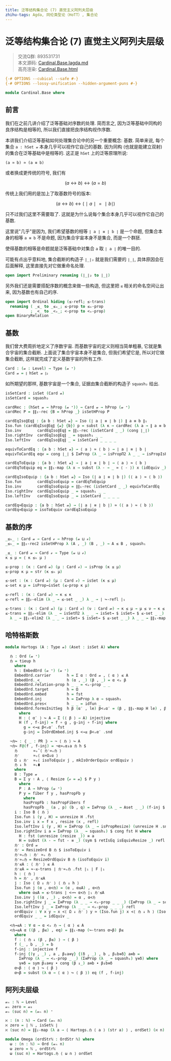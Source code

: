 ```yaml
---
title: 泛等结构集合论 (7) 直觉主义阿列夫层级
zhihu-tags: Agda, 同伦类型论（HoTT）, 集合论
---
```


# 泛等结构集合论 (7) 直觉主义阿列夫层级

> 交流Q群: 893531731  
> 本文源码: [Cardinal.Base.lagda.md](https://github.com/choukh/USST/blob/main/src/Cardinal/Base.lagda.md)  
> 高亮渲染: [Cardinal.Base.html](https://choukh.github.io/USST/Cardinal.Base.html)  

```agda
{-# OPTIONS --cubical --safe #-}
{-# OPTIONS --lossy-unification --hidden-argument-puns #-}

module Cardinal.Base where
```

## 前言

我们在之前几讲介绍了泛等基础对序数的处理. 简而言之, 因为泛等基础中同构的良序结构是相等的, 所以我们直接把良序结构视作序数.

本讲我们介绍泛等基础如何处理集合论中的另一个重要概念: 基数. 简单来说, 每个集合 `a : hSet 𝓊` 本身几乎可以视作它自己的基数. 因为同构 (也就是能建立双射) 的集合在泛等基础中是相等的. 这正是 `hSet` 上的泛等原理所说:

`(a ≃ b) ≃ (a ≡ b)`

或者换成更传统的符号, 我们有

$$(a ↔ b) ↔ (a = b)$$

传统上我们用的是加上了取基数符号的版本:

$$(a ↔ b) ↔ (∣ a ∣ = ∣ b ∣)$$

只不过我们这里不需要取了. 这就是为什么说每个集合本身几乎可以视作它自己的基数.

这里说"几乎"是因为, 我们希望基数的相等 `∣ a ∣ ≡ ∣ b ∣` 是一个命题, 但集合本身的相等 `a ≡ b` 不是命题, 因为集合宇宙本身不是集合, 而是一个群胚.

使得基数的相等是命题就是泛等基础中对集合 `a` 取 `∣ a ∣` 的唯一目的.

可能有点出乎意料地, 集合截断的构造子 `∣_∣₂` 就是我们需要的 `∣_∣`, 具体原因会在后面解释, 这里直接先对它做重命名处理.

```agda
open import Preliminary renaming (∣_∣₂ to ∣_∣)
```

另外我们还是需要搭配序数的概念来做一些构造, 但这里把 `≤` 相关的命名空间让出来, 因为基数也有自己的序.

```agda
open import Ordinal hiding (≤-refl; ≤-trans)
  renaming ( _≤_ to _≤ₒ_; ≤-prop to ≤ₒ-prop
           ; _<_ to _<ₒ_; <-prop to <ₒ-prop)
open BinaryRelation
```

## 基数

我们曾大费周折地定义了序数宇宙. 而基数宇宙的定义则相当简单粗暴, 它就是集合宇宙的集合截断. 上面说了集合宇宙本身不是集合, 但我们希望它是, 所以对它做集合截断, 这样就完成了定义基数宇宙的所有工作.

```agda
Card : (𝓊 : Level) → Type (𝓊 ⁺)
Card 𝓊 = ∥ hSet 𝓊 ∥₂
```

如所期望的那样, 基数宇宙是一个集合, 证据由集合截断的构造子 `squash₂` 给出.

```agda
isSetCard : isSet (Card 𝓊)
isSetCard = squash₂
```

```agda
cardRec : (hSet 𝓊 → hProp (𝓊 ⁺)) → Card 𝓊 → hProp (𝓊 ⁺)
cardRec P = ∥∥₂-rec {B = hProp _} isSetHProp P
```

```agda
cardEqIso∥Eq∥ : {a b : hSet 𝓊} → Iso (∣ a ∣ ≡ ∣ b ∣) ∥ a ≡ b ∥₁
Iso.fun (cardEqIso∥Eq∥ {𝓊} {b}) p = subst (λ κ → cardRec (λ a → ∥ a ≡ b ∥ₚ) κ .fst) (sym p) ∣ refl ∣₁
Iso.inv       cardEqIso∥Eq∥ = ∥∥₁-rec (isSetCard _ _) (cong ∣_∣)
Iso.rightInv  cardEqIso∥Eq∥ _ = squash₁ _ _
Iso.leftInv   cardEqIso∥Eq∥ _ = isSetCard _ _ _ _
```

```agda
equivToCardEq : {a b : hSet 𝓊} → ⟨ a ⟩ ≃ ⟨ b ⟩ → ∣ a ∣ ≡ ∣ b ∣
equivToCardEq eqv = cong ∣_∣ $ Σ≡Prop (λ _ → isPropΠ2 λ _ _ → isPropIsProp) (ua eqv)
```

```agda
cardEqToEquip : {a b : hSet 𝓊} → ∣ a ∣ ≡ ∣ b ∣ → ⟨ a ⟩ ≈ ⟨ b ⟩
cardEqToEquip eq = ∥∥₁-map (λ x → subst (λ - → _ ≃ ⟨ - ⟩) x (idEquiv _)) (Iso.fun cardEqIso∥Eq∥ eq)
```

```agda
cardEqIsoEquip : {a b : hSet 𝓊} → Iso (∣ a ∣ ≡ ∣ b ∣) (⟨ a ⟩ ≈ ⟨ b ⟩)
Iso.fun       cardEqIsoEquip = cardEqToEquip
Iso.inv       cardEqIsoEquip = ∥∥₁-rec (isSetCard _ _) equivToCardEq
Iso.rightInv  cardEqIsoEquip _ = squash₁ _ _
Iso.leftInv   cardEqIsoEquip _ = isSetCard _ _ _ _
```

```agda
cardEq≃Equip : {a b : hSet 𝓊} → (∣ a ∣ ≡ ∣ b ∣) ≃ (⟨ a ⟩ ≈ ⟨ b ⟩)
cardEq≃Equip = isoToEquiv cardEqIsoEquip
```

## 基数的序

```agda
_≤ₕ_ : Card 𝓊 → Card 𝓋 → hProp (𝓊 ⊔ 𝓋)
_≤ₕ_ = ∥∥₂-rec2 isSetHProp λ (A , _) (B , _) → A ≲ B , squash₁
```

```agda
_≤_ : Card 𝓊 → Card 𝓋 → Type (𝓊 ⊔ 𝓋)
κ ≤ μ = ⟨ κ ≤ₕ μ ⟩

≤-prop : (κ : Card 𝓊) (μ : Card 𝓋) → isProp (κ ≤ μ)
≤-prop κ μ = str (κ ≤ₕ μ)

≤-set : (κ : Card 𝓊) (μ : Card 𝓋) → isSet (κ ≤ μ)
≤-set κ μ = isProp→isSet (≤-prop κ μ)
```

```agda
≤-refl : (κ : Card 𝓊) → κ ≤ κ
≤-refl = ∥∥₂-elim (λ _ → ≤-set _ _) λ _ → ∣ ↪-refl ∣₁
```

```agda
≤-trans : (κ : Card 𝓊) (μ : Card 𝓋) (ν : Card 𝓌) → κ ≤ μ → μ ≤ ν → κ ≤ ν
≤-trans = ∥∥₂-elim (λ _ → isSetΠ2 λ _ _ → isSet→ $ isSet→ $ ≤-set _ _)
  λ _ → ∥∥₂-elim2 (λ _ _ → isSet→ $ isSet→ $ ≤-set _ _) λ _ _ → ∥∥₁-map2 ↪-trans
```

## 哈特格斯数

```agda
module Hartogs (A : Type 𝓊) (Aset : isSet A) where

  ℌ : Ord (𝓊 ⁺)
  ℌ = tieup h
    where
    h : EmbedOrd (𝓊 ⁺) (𝓊 ⁺)
    EmbedOrd.carrier       h = Σ α ∶ Ord 𝓊 , ⟨ α ⟩ ≲ A
    EmbedOrd._≺_           h (α , _) (β , _) = α <ₒ β
    EmbedOrd.relation-prop h _ _ = <ₒ-prop _ _
    EmbedOrd.target        h = Ω
    EmbedOrd.embed         h = fst
    EmbedOrd.inj           h = Σ≡Prop λ α → squash₁
    EmbedOrd.pres≺         h _ _ = idfun _
    EmbedOrd.formsInitSeg  h β (α′ , le) β<ₒα′ = (β , ∥∥₁-map H le) , β<ₒα′ , refl
      where
      H : ⟨ α′ ⟩ ↪ A → Σ (⟨ β ⟩ → A) injective
      H (f , f-inj) = f ∘ g , g-inj ∘ f-inj where
        g = <→≤ β<ₒα′ .fst
        g-inj = IsOrdEmbed.inj $ <→≤ β<ₒα′ .snd
```

```agda
  ¬ℌ↪ : ⦃ _ : PR ⦄ → ¬ ⟨ ℌ ⟩ ↪ A
  ¬ℌ↪ F@(f , f-inj) = ¬α≃ₒα↓a ℌ h $
    ℌ       ≃ₒ˘⟨ ℌ⁻≃ₒℌ ⟩
    ℌ⁻      ≃ₒ⟨ α≃Ω↓α ⟩
    Ω ↓ ℌ⁻  ≃ₒ⟨ isoToEquiv j , mkIsOrderEquiv ordEquiv ⟩
    ℌ ↓ h   ≃ₒ∎
    where
    B : Type 𝓊
    B = Σ y ∶ A , ⟨ Resize {𝓋 = 𝓊} $ P y ⟩
      where
      P : A → hProp (𝓊 ⁺)
      P y = fiber f y , hasPropFb y
        where
        hasPropFb : hasPropFibers f
        hasPropFb _ (a , p) (b , q) = Σ≡Prop (λ _ → Aset _ _) (f-inj $ p ∙ sym q)
    i : Iso B ⟨ ℌ ⟩
    Iso.fun i (y , H) = unresize H .fst
    Iso.inv i x = f x , resize (x , refl)
    Iso.leftInv i (y , H) = Σ≡Prop (λ _ → isPropResize) (unresize H .snd)
    Iso.rightInv i a = Σ≡Prop (λ _ → squash₁) $ cong fst H where
      H : fst (unresize (resize _)) ≡ a
      H = subst (λ - → fst - ≡ _) (sym $ retIsEq isEquivResize _) refl
    ℌ⁻ : Ord 𝓊
    ℌ⁻ = ResizeOrd B ℌ $ isoToEquiv i
    ℌ⁻≃ₒℌ : ℌ⁻ ≃ₒ ℌ
    ℌ⁻≃ₒℌ = ResizeOrdEquiv B ℌ (isoToEquiv i)
    ℌ⁻≲A : ⟨ ℌ⁻ ⟩ ≲ A
    ℌ⁻≲A = ≈-≲-trans ∣ ℌ⁻≃ₒℌ .fst ∣₁ ∣ F ∣₁
    h : ⟨ ℌ ⟩
    h = ℌ⁻ , ℌ⁻≲A
    j : Iso ⟨ Ω ↓ ℌ⁻ ⟩ ⟨ ℌ ↓ h ⟩
    Iso.fun j (α , α≺ℌ) = (α , α≲A) , α≺ℌ
      where α≲A = ≲-trans ∣ <→↪ α≺ℌ ∣₁ ℌ⁻≲A
    Iso.inv j ((α , _) , α≺ℌ) = α , α≺ℌ
    Iso.rightInv j _ = Σ≡Prop (λ _ _ → <ₒ-prop _ _ _) (Σ≡Prop (λ _ → squash₁) refl)
    Iso.leftInv j _ = Σ≡Prop (λ _ _ → <ₒ-prop _ _ _) refl
    ordEquiv : ∀ x y → x ≺⟨ Ω ↓ ℌ⁻ ⟩ y ≃ (Iso.fun j) x ≺⟨ ℌ ↓ h ⟩ (Iso.fun j) y
    ordEquiv _ _ = idEquiv _
```

```agda
  <ℌ→≲A : ∀ α → α <ₒ ℌ → ⟨ α ⟩ ≲ A
  <ℌ→≲A α ((β , β≲) , eq) = ∥∥₁-map (↪-trans α↪β) β≲
    where
    f : ⟨ ℌ ↓ (β , β≲) ⟩ → ⟨ β ⟩
    f (_ , b , _) = b
    f-inj : injective f
    f-inj {(γ , _) , a , β↓a≡γ} {(δ , _) , b , β↓b≡δ} a≡b =
      Σ≡Prop (λ _ → <ₒ-prop _ _) (Σ≡Prop (λ _ → squash₁) γ≡δ) where
      γ≡δ = sym β↓a≡γ ∙ cong (β ↓_) a≡b ∙ β↓b≡δ
    α↪β : ⟨ α ⟩ ↪ ⟨ β ⟩
    α↪β = subst (λ α → ⟨ α ⟩ ↪ ⟨ β ⟩) eq (f , f-inj)
```

## 阿列夫层级

```agda
𝓊ₙ : ℕ → Level
𝓊ₙ zero = 𝓊₀
𝓊ₙ (suc n) = (𝓊ₙ n) ⁺
```

```agda
ℵ : (n : ℕ) → Card (𝓊ₙ n)
ℵ zero = ∣ ℕ , isSetℕ ∣
ℵ (suc n) = ∥∥₂-map (λ a → ⟨ Hartogs.ℌ ⟨ a ⟩ (str a) ⟩ , ordSet) (ℵ n)
```

```agda
module Omega (ordStrℕ : OrdStr ℕ) where
  ω : (n : ℕ) → Ord (𝓊ₙ n)
  ω zero = ℕ , ordStrℕ
  ω (suc n) = Hartogs.ℌ ⟨ ω n ⟩ ordSet
```
